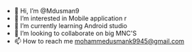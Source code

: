 - 👋 Hi, I’m @Mdusman9
- 👀 I’m interested in Mobile application r
- 🌱 I’m currently learning Android studio 
- 💞️ I’m looking to collaborate on big MNC'S
- 📫 How to reach me mohammedusmank9945@gmail.com
  

<!---
Mdusman9/Mdusman9 is a ✨ special ✨ repository because its `README.md` (this file) appears on your GitHub profile.
You can click the Preview link to take a look at your changes.
--->
